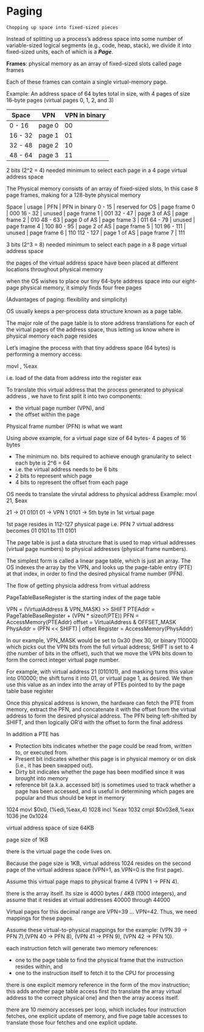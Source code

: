 # Paging

	Chopping up space into fixed-sized pieces

Instead of splitting up a process’s address space into some number of
variable-sized logical segments (e.g., code, heap, stack), we divide it into
 fixed-sized units, each of which is a **_Page_**.

**Frames**: physical memory as an array of fixed-sized slots called page frames

Each of these frames can contain a single virtual-memory page.

Example:
An address space of 64 bytes total in size, 
with 4 pages of size 16-byte pages
(virtual pages 0, 1, 2, and 3)

| Space   | VPN    | VPN in binary |
|---------|--------|---------------|
| 0 - 16  | page 0 | 00            |
| 16 - 32 | page 1 | 01            |
| 32 - 48 | page 2 | 10            |
| 48 - 64 | page 3 | 11            |


2 bits (2^2 = 4) needed minimum to select each page in a 4 page virtual address space

The Physical memory consists of an array of fixed-sized slots, 
In this case 8 page frames, 
 making for a 128-byte physical memory

Space     | usage           | PFN          | PFN in binary
0 - 15    | reserved for OS | page frame 0 | 000
16 - 32   | unused          | page frame 1 | 001
32 - 47   | page 3 of AS    | page frame 2 | 010
48 - 63   | page 0 of AS    | page frame 3 | 011
64 - 79   | unused          | page frame 4 | 100
80 - 95   | page 2 of AS    | page frame 5 | 101
96 - 111  | unused          | page frame 6 | 110
112 - 127 | page 1 of AS    | page frame 7 | 111

3 bits (2^3 = 8) needed minimum to select each page in a 8 page virtual address space

the pages of the virtual address space have been placed at different locations
throughout physical memory

when the OS wishes to place our tiny 64-byte
address space into our eight-page physical memory, it simply finds four free pages

(Advantages of paging: flexibility and simplicity)

OS usually keeps a per-process data structure known as a page table.
 
The major role of the page table is to store address translations for each of the virtual pages of the address space, thus letting us know where in physical memory each page resides

Let’s imagine the process with that tiny address space (64 bytes) is performing
a memory access:

movl <virtual address>, %eax

i.e. load of the data from address <virtual address> into the register eax

To translate this virtual address that the process generated to physical address , 
we have to first split it into two components: 
- the virtual page number (VPN), and
- the offset within the page

Physical frame number (PFN) is what we want

Using above example, for a virtual page size of 64 bytes- 4 pages of 16 bytes
- The minimum no. bits required to achieve enough granularity to select each byte is 2^6 = 64
- i.e. the virtual address needs to be 6 bits
- 2 bits to represent which page
- 4 bits to represent the offset from each page

OS needs to translate the virutal address to physical address
Example:
movl 21, $eax

21 -> 01 0101
01 -> VPN 1
0101 -> 5th byte in 1st virtual page

1st page resides in 112-127 physical page i.e. PFN 7 
virtual address becomes 01 0101 to 111 0101

The page table is just a data structure that is used to map virtual addresses (virtual page numbers) to physical addresses (physical frame numbers). 

The simplest form is called a linear page table, which is just an array. 
The OS indexes the array by the VPN, 
and looks up the page-table entry (PTE) at that index,
in order to find the desired physical frame number (PFN).

The flow of getting physicla address from virtual address

PageTableBaseRegister is the starting index of the page table

  VPN = (VirtualAddress & VPN_MASK) >> SHIFT
  PTEAddr = PageTableBaseRegister + (VPN * sizeof(PTE))
  PFN = AccessMemory(PTEAddr)
  offset = VirtualAddress & OFFSET_MASK
  PhysAddr = (PFN << SHIFT) | offset
  Register = AccessMemory(PhysAddr)

In our example, VPN_MASK would be set to 0x30 (hex 30, or binary
110000) which picks out the VPN bits from the full virtual address; 
SHIFT is set to 4 (the number of bits in the offset), such that we move the VPN
bits down to form the correct integer virtual page number. 

For example, with virtual address 21 (010101), and masking turns this value into
010000; the shift turns it into 01, or virtual page 1, as desired. We then use
this value as an index into the array of PTEs pointed to by the page table
base register

Once this physical address is known, the hardware can fetch the PTE
from memory, extract the PFN, and concatenate it with the offset from
the virtual address to form the desired physical address. The PFN being left-shifted by SHIFT, and then logically OR’d with the offset to form the final address

In addition a PTE has
- Protection bits indicates whether the page could be read from, written to, or executed from. 
- Present bit indicates whether this page is in physical memory or on disk (i.e., it has been swapped out).
- Dirty bit indicates whether the page has been modified since it was brought into memory
- reference bit (a.k.a. accessed bit) is sometimes used to track whether a page has been accessed, and is useful in determining which pages are popular and thus should be kept in memory


1024 movl $0x0, (%edi,%eax,4)
1028 incl %eax
1032 cmpl $0x03e8,%eax
1036 jne 0x1024

virtual address space of size 64KB

page size of 1KB

there is the virtual page the code lives on. 

Because the page size is 1KB, 
virtual address 1024 resides on the second page of the virtual address space 
(VPN=1, as VPN=0 is the first page). 

Assume this virtual page maps to physical frame 4 (VPN 1 → PFN 4).

there is the array itself. Its size is 4000 bytes / 4KB (1000 integers),
and assume that it resides at virtual addresses 40000 through 44000

Virtual pages for this decimal range are VPN=39 ... VPN=42. 
Thus, we need mappings for these pages. 

Assume these virtual-to-physical mappings for the example: 
(VPN 39 → PFN 7),(VPN 40 → PFN 8), (VPN 41 → PFN 9), (VPN 42 → PFN 10).

each instruction fetch will generate two memory references:
- one to the page table to find the physical frame that the instruction resides within, and 
- one to the instruction itself to fetch it to the CPU for processing

there is one explicit memory reference in the form of
the mov instruction; this adds another page table access first (to translate
the array virtual address to the correct physical one) and then the array
access itself.

there are 10 memory accesses per loop,
which includes four instruction fetches, one explicit update of memory,
and five page table accesses to translate those four fetches and one explicit
update.

















<!--stackedit_data:
eyJoaXN0b3J5IjpbLTE0MjE5NTQ2ODldfQ==
-->
